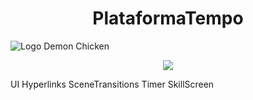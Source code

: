 <h1 align="center"> PlataformaTempo </h1>

<img align="center">![Logo Demon Chicken](https://user-images.githubusercontent.com/66425036/191201814-395a17e5-a635-46df-9ff5-39c81f3cdc57.png)</img>

<p align="center">
<img src="http://img.shields.io/static/v1?label=STATUS&message=EM%20DESENVOLVIMENTO&color=GREEN&style=for-the-badge"/>
</p>

UI
Hyperlinks
SceneTransitions
Timer
SkillScreen